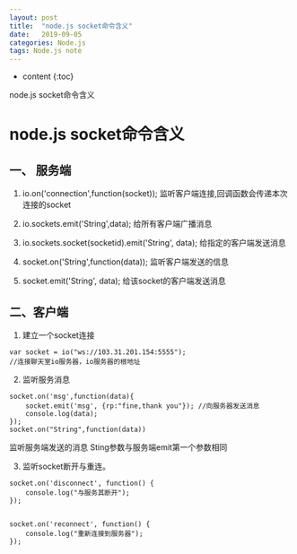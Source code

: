 ```yaml
---
layout: post
title:  "node.js socket命令含义"
date:   2019-09-05
categories: Node.js
tags: Node.js note
---
```


* content
{:toc}

node.js socket命令含义






# node.js socket命令含义
## 一、 服务端
1. io.on('connection',function(socket));
监听客户端连接,回调函数会传递本次连接的socket

2. io.sockets.emit('String',data);
给所有客户端广播消息

3. io.sockets.socket(socketid).emit('String', data);
给指定的客户端发送消息

4. socket.on('String',function(data));
监听客户端发送的信息

5. socket.emit('String', data);
给该socket的客户端发送消息

## 二、客户端
1. 建立一个socket连接
```
var socket = io("ws://103.31.201.154:5555");
//连接聊天室io服务器，io服务器的根地址
```

2. 监听服务消息
```
socket.on('msg',function(data){
    socket.emit('msg', {rp:"fine,thank you"}); //向服务器发送消息
    console.log(data);
});
socket.on("String",function(data)) 
```
监听服务端发送的消息 Sting参数与服务端emit第一个参数相同

 
3. 监听socket断开与重连。
```
socket.on('disconnect', function() {
    console.log("与服务其断开");
});


socket.on('reconnect', function() {
    console.log("重新连接到服务器");
});
```























